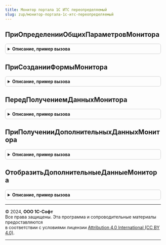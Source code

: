 ```yaml
---
title: Монитор портала 1С ИТС переопределяемый
slug: zup/монитор-портала-1с-итс-переопределяемый
---
```



## ПриОпределенииОбщихПараметровМонитора
<details style="margin: 1em 0; padding: 0.5em; border: 1px solid #ccc; border-radius: 6px;">

<summary style="font-weight: bold; cursor: pointer;">Описание, пример вызова</summary>

```bsl

// Определяет общие параметры функциональности Монитора Портала 1С:ИТС.
//
// Параметры:
//	ПараметрыМонитора - Структура - общие параметры Монитора:
//		* ИспользоватьОтображениеПриНачалеРаботы - Булево - управляет использованием
//			отображения Монитора при начале работы программы. Истина - использовать,
//			Ложь - не использовать. Значение по умолчанию - Истина;
//
//@skip-warning
Процедура ПриОпределенииОбщихПараметровМонитора(ПараметрыМонитора) Экспорт
```

Пример вызова
```bsl
МониторПортала1СИТСПереопределяемый.ПриОпределенииОбщихПараметровМонитора(ПараметрыМонитора) 
```
</details>

## ПриСозданииФормыМонитора
<details style="margin: 1em 0; padding: 0.5em; border: 1px solid #ccc; border-radius: 6px;">

<summary style="font-weight: bold; cursor: pointer;">Описание, пример вызова</summary>

```bsl

// Вызывается при создании формы Монитора Портала 1С:ИТС.
// Используется для создания собственных реквизитов и элементов формы.
//
// Параметры:
//	Форма - ФормаКлиентскогоПриложения - форма Монитора. В форме доступны для использования:
//		- реквизит ДополнительныеПараметры с типом Произвольный - реквизит может
//			быть использован для хранения собственных параметров в контексте формы
//			без необходимости реализации отдельных реквизитов;
//		- метод "Подключаемый_ОбработатьКоманду" - процедура-обработчик,
//			которую необходимо назначать при добавлении новых команд формы Монитора
//			в качестве значения свойства Действие объекта КомандаФормы. Обработка
//			действия реализуется в методе
//			МониторПортала1СИТСКлиентПереопределяемый.ОбработатьКомандуВФормеМонитора();
//		- метод "Подключаемый_ДекорацияНажатие" - процедура-обработчик, которую
//			необходимо назначать при добавлении новых декораций формы в качестве значения
//			параметра Действие при вызове метода УстановитьДействие("Нажатие", <Действие>)
//			объекта ДекорацияФормы. Обработка действия выполняется в методе
//			МониторПортала1СИТСКлиентПереопределяемый.ПриНажатииДекорацииВФормеМонитора();
//		- метод "Подключаемый_ОбработатьНавигационнуюСсылку" - процедура-обработчик, которую
//			необходимо назначать при добавлении новых декораций формы в качестве значения
//			параметра Действие при вызове метода УстановитьДействие("ОбработкаНавигационнойСсылки", <Действие>)
//			объекта ДекорацияФормы. Обработка действия выполняется в методе
//			МониторПортала1СИТСКлиентПереопределяемый.ОбработатьНавигационнуюСсылкуВФормеМонитора();
//		- метод "Подключаемый_ОбработатьОжидание" - процедура-обработчик, которую необходимо использовать
//			для реализации собственного обработчика ожидания посредством вызова метода
//			ПодключитьОбработчикОжидания("Подключаемый_ОбработатьОжидание", <Интервал>, <Однократно>) формы
//			Монитора. Тело обработчика реализуется в методе
//			МониторПортала1СИТСКлиентПереопределяемый.ПриВыполненииОбработчикаОжиданияВФормеМонитора();
//		- группа формы Элементы.ГруппаСодержимое - все новые элементы формы необходимо размещать
//			внутри данной группы перед/после элементов:
//			- Элементы.ГруппаВыполнениеУсловийСопровождения;
//			- Элементы.ГруппаСервисы1С;
//			- Элементы.ГруппаОбновлениеПрограммы;
//			- Элементы.ГруппаСмТакже;
//	ПараметрыСоздания - Структура - параметры создания формы Монитора:
//		* СсылкиСмТакже - ТаблицаЗначений - список ссылок, отображаемых в разделе "См. также".
//		Колонки:
//			** Ссылка - Строка - ссылка для перехода. Ссылки, отличающиеся от шаблонов "HTTP://*",
//				"https://*", "mailto:*" передаются для обработки в метод
//				МониторПортала1СИТСКлиентПереопределяемый.ОбработатьНавигационнуюСсылкуВФормеМонитора();
//			** Заголовок - Строка - заголовок ссылки;
//			** Колонка - Число - номер колонки, в которой должна быть отображена ссылка.
//				Допустимые значения: 1 - левая колонка, 2 - правая колонка;
//				Значение по умолчанию - 1.
//
//@skip-warning
Процедура ПриСозданииФормыМонитора(Форма, ПараметрыСоздания) Экспорт
```

Пример вызова
```bsl
МониторПортала1СИТСПереопределяемый.ПриСозданииФормыМонитора(Форма, ПараметрыСоздания) 
```
</details>

## ПередПолучениемДанныхМонитора
<details style="margin: 1em 0; padding: 0.5em; border: 1px solid #ccc; border-radius: 6px;">

<summary style="font-weight: bold; cursor: pointer;">Описание, пример вызова</summary>

```bsl

// Вызывается перед началом получения данных в форме Монитора в контексте сервера.
// Описание формы Монитора см. в методе ПриСозданииФормыМонитора, параметр Форма.
//
// Параметры:
//	Форма - ФормаКлиентскогоПриложения - форма Монитора;
//	ПараметрыПолученияДополнительныхДанных - Произвольный - в параметре возвращаются
//		параметры получения дополнительных данных для обработке в методе
//		ПриПолученииДополнительныхДанныхМонитора();
//		Может быть использовано для исключения повторного получения
//		полученных ранее данных.
//
//@skip-warning
Процедура ПередПолучениемДанныхМонитора(Форма, ПараметрыПолученияДополнительныхДанных) Экспорт
```

Пример вызова
```bsl
МониторПортала1СИТСПереопределяемый.ПередПолучениемДанныхМонитора(Форма, ПараметрыПолученияДополнительныхДанных) 
```
</details>

## ПриПолученииДополнительныхДанныхМонитора
<details style="margin: 1em 0; padding: 0.5em; border: 1px solid #ccc; border-radius: 6px;">

<summary style="font-weight: bold; cursor: pointer;">Описание, пример вызова</summary>

```bsl

// Вызывается при получении данных Монитора Портала 1С:ИТС для получения дополнительных
// данных Монитора, которые могут быть обработаны в методе ОтобразитьДополнительныеДанныеМонитора().
// Метод вызывается в фоновом задании, результаты возвращаются в форму Монитора через временное
// хранилище (должны быть доступны для помещения во временное хранилище).
// Описание формы Монитора см. в методе ПриСозданииФормыМонитора().
//
// Параметры:
//	ДополнительныеДанные - Произвольный - в параметре возвращаются данные для
//		отображения в форме Монитора;
//	ПараметрыПолученияДополнительныхДанных - Произвольный - параметры получения дополнительных данных,
//		полученные в методе ПриОпределенииПараметровПолученияДополнительныхДанныхМонитора();
//
//@skip-warning
Процедура ПриПолученииДополнительныхДанныхМонитора(ДополнительныеДанные, ПараметрыПолученияДополнительныхДанных) Экспорт
```

Пример вызова
```bsl
МониторПортала1СИТСПереопределяемый.ПриПолученииДополнительныхДанныхМонитора(ДополнительныеДанные, ПараметрыПолученияДополнительныхДанных) 
```
</details>

## ОтобразитьДополнительныеДанныеМонитора
<details style="margin: 1em 0; padding: 0.5em; border: 1px solid #ccc; border-radius: 6px;">

<summary style="font-weight: bold; cursor: pointer;">Описание, пример вызова</summary>

```bsl

// Вызывается для отображения дополнительных данных Монитора, полученных в методе
// ПриПолученииДополнительныхДанныхМонитора().
// Описание формы Монитора см. в методе ПриСозданииФормыМонитора, параметр Форма.
//
// Параметры:
//	Форма - ФормаКлиентскогоПриложения - форма Монитора;
//	ДополнительныеДанные - Произвольный - дополнительные данные, полученные в методе
//		ПриПолученииДополнительныхДанныхМонитора().
//
//@skip-warning
Процедура ОтобразитьДополнительныеДанныеМонитора(Форма, ДополнительныеДанные) Экспорт
```

Пример вызова
```bsl
МониторПортала1СИТСПереопределяемый.ОтобразитьДополнительныеДанныеМонитора(Форма, ДополнительныеДанные) 
```
</details>

---

© 2024, **ООО 1С-Софт**  
Все права защищены. Эта программа и сопроводительные материалы предоставляются  
в соответствии с условиями лицензии [Attribution 4.0 International (CC BY 4.0)](https://creativecommons.org/licenses/by/4.0/legalcode).

---
